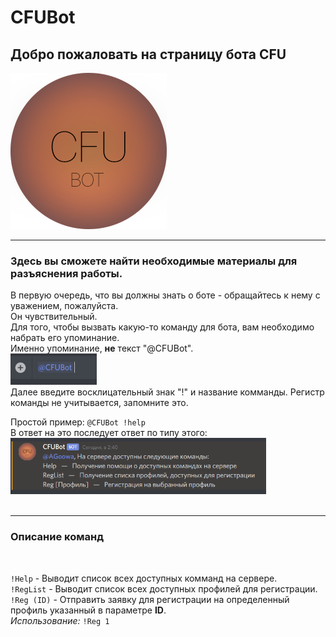 # CFUBot

## Добро пожаловать на страницу бота CFU

<img src="./Resources/CFUBotLogoMini.png" height="250">

-------


### Здесь вы сможете найти необходимые материалы для разъяснения работы.


В первую очередь, что вы должны знать о боте - обращайтесь к нему с уважением, пожалуйста.<br>
Он чувствительный.<br>
Для того, чтобы вызвать какую-то команду для бота, вам необходимо набрать его упоминание.<br>
Именно упоминание, **не** текст "@CFUBot".<br>
<img src="./Resources/ExampleMention.PNG" height="50px"><br>
Далее введите восклицательный знак "!" и название комманды. Регистр команды не учитывается, запомните это.<br>

Простой пример: `@CFUBot !help` <br>
В ответ на это последует ответ по типу этого:<br>
<img src="./Resources/ExampleAnswer.PNG" height="90px"><br>
<br>

-------

### Описание команд
<br>

`!Help` - Выводит список всех доступных комманд на сервере.<br>
`!RegList` -  Выводит список всех доступных профилей для регистрации.<br>
`!Reg (ID)` - Отправить заявку для регистрации на определенный профиль указанный в параметре **ID**. <br>*Использование:* `!Reg 1` <br>